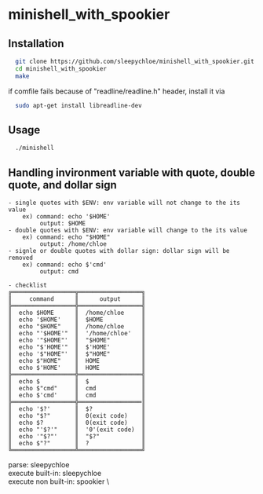 # minishell_with_spookier

## Installation

```bash
  git clone https://github.com/sleepychloe/minishell_with_spookier.git
  cd minishell_with_spookier
  make
```

if comfile fails because of "readline/readline.h" header,
install it via

```bash
  sudo apt-get install libreadline-dev
```
    
## Usage

```bash
  ./minishell
```

## Handling invironment variable with quote, double quote, and dollar sign
```
- single quotes with $ENV: env variable will not change to the its value
    ex) command: echo '$HOME'
         output: $HOME
- double quotes with $ENV: env variable will change to the its value
    ex) command: echo "$HOME"
         output: /home/chloe
- signle or double quotes with dollar sign: dollar sign will be removed
    ex) command: echo $'cmd'
         output: cmd

- checklist
╔══════════════════╦══════════════════╗
║     command      ║      output      ║
╠══════════════════╬══════════════════╣
║  echo $HOME      ║  /home/chloe     ║
║  echo '$HOME'    ║  $HOME           ║
║  echo "$HOME"    ║  /home/chloe     ║
║  echo "'$HOME'"  ║  '/home/chloe'   ║
║  echo '"$HOME"'  ║  "$HOME"         ║
║  echo "$'HOME'"  ║  $'HOME'         ║
║  echo '$"HOME"'  ║  $"HOME"         ║
║  echo $"HOME"    ║  HOME            ║
║  echo $'HOME'    ║  HOME            ║
╠══════════════════╬══════════════════╣
║  echo $          ║  $               ║
║  echo $"cmd"     ║  cmd             ║
║  echo $'cmd'     ║  cmd             ║
╠══════════════════╬══════════════════║
║  echo '$?'       ║  $?              ║
║  echo "$?"       ║  0(exit code)    ║
║  echo $?         ║  0(exit code)    ║
║  echo "'$?'"     ║  '0'(exit code)  ║
║  echo '"$?"'     ║  "$?"            ║
║  echo $"?"       ║  ?               ║
╚══════════════════╩══════════════════╝
```


parse: sleepychloe \
execute built-in: sleepychloe \
execute non built-in: spookier \
